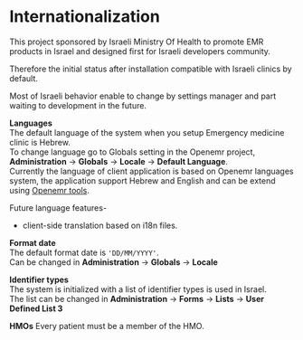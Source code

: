 
# Internationalization

This project sponsored by Israeli Ministry Of Health to promote EMR products in Israel and designed first for Israeli developers community.

Therefore the initial status after installation compatible with Israeli clinics by default.

Most of Israeli behavior enable to change by settings manager and part waiting to development in the future. 

**Languages**  
The default language of the system when you setup Emergency medicine clinic is Hebrew.  
To change language go to Globals setting in the Openemr project, **Administration** -> **Globals** -> **Locale** -> **Default Language**.  
Currently the language of client application is based on Openemr languages system, the application support Hebrew and English and can be extend using [Openemr tools](https://www.open-emr.org/wiki/index.php/OpenEMR_Internationalization_Translator_Guide).

Future language features-  
* client-side translation based on i18n files.
   

**Format date**  
The default format date is `'DD/MM/YYYY'`.  
Can be changed in **Administration** -> **Globals** -> **Locale** 

**Identifier types**  
The system is initialized with a list of identifier types is used in Israel.  
The list can be changed in **Administration** -> **Forms** -> **Lists** -> **User Defined List 3** 

**HMOs**
Every patient must be a member of the HMO.   
 
  
